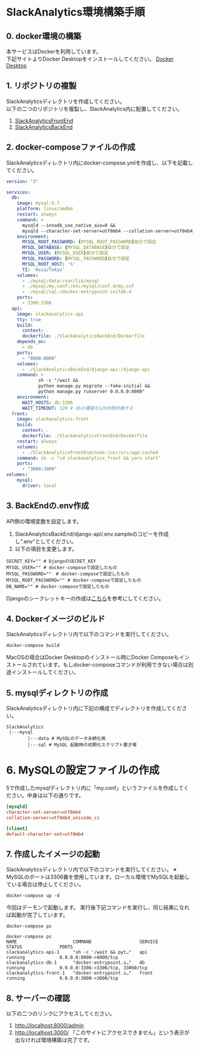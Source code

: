 # SlackAnalytics環境構築手順

## 0. docker環境の構築
本サービスはDockerを利用しています。  
下記サイトよりDocker Desktopをインストールしてください。
[Docker Desktop](https://www.docker.com/products/docker-desktop/)

## 1. リポジトリの複製
SlackAnalyticsディレクトリを作成してください。  
以下の二つのリポジトリを複製し、SlackAnalytics内に配置してください。

1. [SlackAnalyticsFrontEnd](https://github.com/k1e1n04/SlackAnalyticsFrontEnd)
2. [SlackAnalyticsBackEnd](https://github.com/k1e1n04/SlackAnalyticsBackEnd)

## 2. docker-composeファイルの作成
SlackAnalyticsディレクトリ内にdocker-compose.ymlを作成し、以下を記載してください。
``` docker-compose.yml
version: "3"

services:
  db:
    image: mysql:5.7
    platform: linux/amd64
    restart: always
    command: >
      mysqld --innodb_use_native_aio=0 &&
      mysqld --character-set-server=utf8mb4 --collation-server=utf8mb4_unicode_ci
    environment: 
      MYSQL_ROOT_PASSWORD: {MYSQL_ROOT_PASSWORD}自分で設定
      MYSQL_DATABASE: {MYSQL_DATABASE}自分で設定
      MYSQL_USER: {MYSQL_USER}自分で設定
      MYSQL_PASSWORD: {MYSQL_PASSWORD}自分で設定
      MYSQL_ROOT_HOST: '%'
      TZ: 'Asia/Tokyo'
    volumes: 
      - ./mysql/data:/var/lib/mysql
      - ./mysql/my.conf:/etc/mysql/conf.d/my.cnf
      - ./mysql/sql:/docker-entrypoint-initdb.d
    ports: 
      - 3306:3306
  api:
    image: slackanalytics-api
    tty: true
    build:
      context: .
      dockerfile: ./SlackAnalyticsBackEnd/Dockerfile
    depends_on:
      - db
    ports:
      - "8000:8000"
    volumes:
      - ./SlackAnalyticsBackEnd/django-api:/django-api
    command: >
            sh -c "/wait &&
            python manage.py migrate --fake-initial &&
            python manage.py runserver 0.0.0.0:8000"
    environment:
      WAIT_HOSTS: db:3306
      WAIT_TIMEOUT: 120 # dbの構築を120秒間待機する
  front:
    image: slackanalytics-front
    build:
      context: .
      dockerfile: ./SlackAnalyticsFrontEnd/Dockerfile
    restart: always
    volumes:
      - ./SlackAnalyticsFrontEnd/node:/usr/src/app:cached
    command: sh -c "cd slackanalytics_front && yarn start"
    ports:
      - "3000:3000"
volumes:
    mysql:
      driver: local
```

## 3. BackEndの.env作成
API側の環境変数を設定します。
1. SlackAnalyticsBackEnd/django-api/.env.sampleのコピーを作成し".env"としてください。
2. 以下の項目を変更します。
```
SECRET_KEY="" # DjangoのSECRET_KEY
MYSQL_USER="" # docker-composeで設定したもの
MYSQL_PASSWORD=""　# docker-composeで設定したもの
MYSQL_ROOT_PASSWORD="" # docker-composeで設定したもの
DB_NAME="" # docker-composeで設定したもの
```
Djangoのシークレットキーの作成は[こちら](https://blog.kyanny.me/entry/2021/01/27/033507)を参考にしてください。

## 4. Dockerイメージのビルド
SlackAnalyticsディレクトリ内で以下のコマンドを実行してください。
```
docker-compose build
```
MacOSの場合はDocker Desktopのインストール時にDocker Composeもインストールされています。もしdocker-composeコマンドが利用できない場合は別途インストールしてください。

## 5. mysqlディレクトリの作成
SlackAnalyticsディレクトリ内に下記の構成でディレクトリを作成してください。
```
SlackAnalytics
 |---mysql
        |---data # MySQLのデータ永続化用
        |---sql # MySQL 起動時の初期化スクリプト置き場
```

# 6. MySQLの設定ファイルの作成
5で作成したmysqlディレクトリ内に「my.conf」というファイルを作成してください。中身は以下の通りです。
``` my.conf
[mysqld]
character-set-server=utf8mb4
collation-server=utf8mb4_unicode_ci

[client]
default-character-set=utf8mb4   
```

## 7. 作成したイメージの起動
SlackAnalyticsディレクトリ内で以下のコマンドを実行してください。
※ MySQLのポートは3306番を使用しています。ローカル環境でMySQLを起動している場合は停止してください。
```
docker-compose up -d
```
今回はデーモンで起動します。
実行後下記コマンドを実行し、同じ結果になれば起動が完了しています。
```
docker-compose ps
```
```
docker-compose ps   
NAME                     COMMAND                  SERVICE             STATUS              PORTS
slackanalytics-api-1     "sh -c '/wait && pyt…"   api                 running             0.0.0.0:8000->8000/tcp
slackanalytics-db-1      "docker-entrypoint.s…"   db                  running             0.0.0.0:3306->3306/tcp, 33060/tcp
slackanalytics-front-1   "docker-entrypoint.s…"   front               running             0.0.0.0:3000->3000/tcp
```

## 8. サーバーの確認
以下の二つのリンクにアクセスしてください。  
1. [http://localhost:8000/admin](http://localhost:8000/admin)
2. [http://localhost:3000/](http://localhost:3000/)
「このサイトにアクセスできません」という表示が出なければ環境構築は完了です。